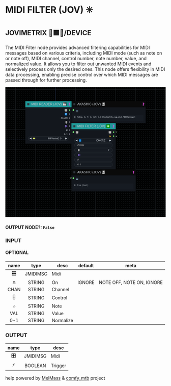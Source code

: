 # MIDI FILTER (JOV) ✳️

## JOVIMETRIX 🔺🟩🔵/DEVICE

The MIDI Filter node provides advanced filtering capabilities for MIDI messages based on various criteria, including MIDI mode (such as note on or note off), MIDI channel, control number, note number, value, and normalized value. It allows you to filter out unwanted MIDI events and selectively process only the desired ones. This node offers flexibility in MIDI data processing, enabling precise control over which MIDI messages are passed through for further processing.

![MIDI FILTER](https://raw.githubusercontent.com/Amorano/Jovimetrix-examples/master/node/MIDI%20FILTER/MIDI%20FILTER.png)

#### OUTPUT NODE?: `False`

### INPUT

#### OPTIONAL

name | type | desc | default | meta
:---:|:---:|---|:---:|---
🎛️  |  JMIDIMSG  | Midi |  | 
🔛  |  STRING  | On | IGNORE | NOTE OFF, NOTE ON, IGNORE
CHAN  |  STRING  | Channel |  | 
🎚️  |  STRING  | Control |  | 
🎶  |  STRING  | Note |  | 
VAL  |  STRING  | Value |  | 
0-1  |  STRING  | Normalize |  | 

### OUTPUT

name | type | desc
:---:|:---:|---
🎛️  |  JMIDIMSG  | Midi 
⚡  |  BOOLEAN  | Trigger 

help powered by [MelMass](https://github.com/melMass) & [comfy_mtb](https://github.com/melMass/comfy_mtb) project